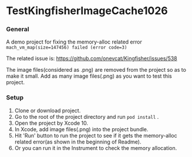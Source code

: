 # TestKingfisherImageCache1026

### General

A demo project for fixing the memory-alloc related error `mach_vm_map(size=147456) failed (error code=3)`

The related issue is: https://github.com/onevcat/Kingfisher/issues/538

The image files(considered as .png) are removed from the project so as to make it small.
Add as many image files(.png) as you want to test this project.

### Setup

1. Clone or download project.
1. Go to the root of the project directory and run `pod install` .
1. Open the project by Xcode 10.
1. In Xcode, add image files(.png) into the project bundle.
1. Hit 'Run' button to run the project to see if it gets the memory-alloc related error(as shown in the beginning of Readme).
1. Or you can run it in the Instrument to check the memory allocation.
